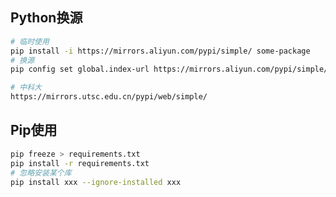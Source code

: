 <!-- 
title: Python基础
sort: 
--> 

## Python换源

```bash
# 临时使用
pip install -i https://mirrors.aliyun.com/pypi/simple/ some-package
# 换源
pip config set global.index-url https://mirrors.aliyun.com/pypi/simple/

# 中科大
https://mirrors.utsc.edu.cn/pypi/web/simple/
```

## Pip使用
```bash
pip freeze > requirements.txt
pip install -r requirements.txt
# 忽略安装某个库
pip install xxx --ignore-installed xxx
```

